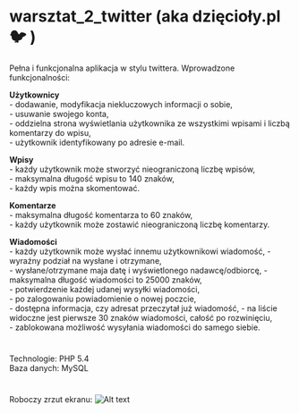 # warsztat_2_twitter (aka dzięcioły.pl :bird: )

Pełna i funkcjonalna aplikacja w stylu twittera. Wprowadzone funkcjonalności:    

**Użytkownicy**    
        - dodawanie, modyfikacja niekluczowych informacji o sobie,   
        - usuwanie swojego konta,    
        - oddzielna strona wyświetlania użytkownika ze wszystkimi wpisami i liczbą komentarzy do wpisu,   
        - użytkownik identyfikowany po adresie e-mail.   


**Wpisy**   
        - każdy użytkownik może stworzyć nieograniczoną liczbę wpisów,   
        - maksymalna długość wpisu to 140 znaków,     
        - każdy wpis można skomentować.   

**Komentarze**   
        - maksymalna długość komentarza to 60 znaków,   
        - każdy użytkownik może zostawić nieograniczoną liczbę komentarzy.   
   
**Wiadomości**   
        - każdy użytkownik może wysłać innemu użytkownikowi wiadomość, 
        - wyraźny podział na wysłane i otrzymane,  
        - wysłane/otrzymane maja datę i wyświetlonego nadawcę/odbiorcę,
        - maksymalna długość wiadomości to 25000 znaków,     
        - potwierdzenie każdej udanej wysyłki wiadomości,    
        - po zalogowaniu powiadomienie o nowej poczcie,   
        - dostępna informacja, czy adresat przeczytał już wiadomość, 
        - na liście widoczne jest pierwsze 30 znaków wiadomości, całość po rozwinięciu,   
        - zablokowana możliwość wysyłania wiadomości do samego siebie.    

#
Technologie: PHP 5.4     
Baza danych: MySQL 
#

Roboczy zrzut ekranu:
![Alt text](https://images86.fotosik.pl/19/7c3ea4171409a55a.png "sowy_i_dzięcioły")

